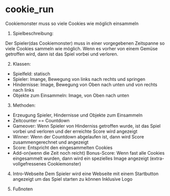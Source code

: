 # cookie_run
Cookiemonster muss so viele Cookies wie möglich einsammeln


1. Spielbeschreibung:

Der Spieler(das Cookiemonster) muss in einer vorgegebenen Zeitspanne so viele Cookies sammeln wie möglich.
Wenn es vorher von einem Gemüse getroffen wird, dann ist das Spiel vorbei und verloren.


2. Klassen:
- Spielfeld: statisch
- Spieler: Imange, Bewegung von links nach rechts und springen
- Hindernisse: Image, Bewegung von Oben nach unten und von rechts nach links
- Objekte zum Einsammeln: Image, von Oben nach unten

3. Methoden:
- Erzeugung Spieler, Hindernisse und Objekte zum Einsammeln
- Zeitcounter == Countdown
- Gameover: Wenn Spieler von Hinderniss getroffen wurde, ist das Spiel vorbei und verloren und der erreichte Score wird angezeigt
- Winner: Wenn der Countdown abgelaufen ist, dann wird Score zusammengerechnet und angezeigt
- Score: Entspricht den eingesammelten Cookies
- Add-on(wenn die Zeit noch reicht) Bonus-Score: Wenn fast alle Cookies eingesammelt wurden, dann wird ein spezielles Image angezeigt (extra-vollgefressenes Cookiemonster) 

4. Intro-Webseite
Dem Spieler wird eine Webseite mit einem Startbutton angezeigt um das Spiel starten zu können
Inklusive Logo

5. Fußnoten

